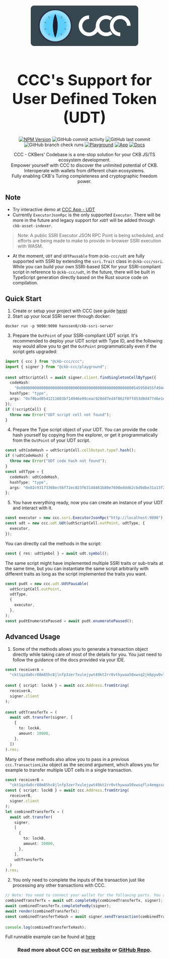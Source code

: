<p align="center">
  <a href="https://app.ckbccc.com/">
    <img alt="Logo" src="https://raw.githubusercontent.com/ckb-devrel/ccc/master/assets/logoAndText.svg" style="height: 8rem; max-width: 90%; padding: 0.5rem 0;" />
  </a>
</p>

<h1 align="center" style="font-size: 48px;">
  CCC's Support for User Defined Token (UDT)
</h1>

<p align="center">
  <a href="https://www.npmjs.com/package/@ckb-ccc/udt"><img
    alt="NPM Version" src="https://img.shields.io/npm/v/%40ckb-ccc%2Fudt"
  /></a>
  <img alt="GitHub commit activity" src="https://img.shields.io/github/commit-activity/m/ckb-devrel/ccc" />
  <img alt="GitHub last commit" src="https://img.shields.io/github/last-commit/ckb-devrel/ccc/master" />
  <img alt="GitHub branch check runs" src="https://img.shields.io/github/check-runs/ckb-devrel/ccc/master" />
  <a href="https://live.ckbccc.com/"><img
    alt="Playground" src="https://img.shields.io/website?url=https%3A%2F%2Flive.ckbccc.com%2F&label=Playground"
  /></a>
  <a href="https://app.ckbccc.com/"><img
    alt="App" src="https://img.shields.io/website?url=https%3A%2F%2Fapp.ckbccc.com%2F&label=App"
  /></a>
  <a href="https://docs.ckbccc.com/"><img
    alt="Docs" src="https://img.shields.io/website?url=https%3A%2F%2Fdocs.ckbccc.com%2F&label=Docs"
  /></a>
</p>

<p align="center">
  CCC - CKBers' Codebase is a one-stop solution for your CKB JS/TS ecosystem development.
  <br />
  Empower yourself with CCC to discover the unlimited potential of CKB.
  <br />
  Interoperate with wallets from different chain ecosystems.
  <br />
  Fully enabling CKB's Turing completeness and cryptographic freedom power.
</p>

## Note

- Try interactive demo at [CCC App - UDT](https://ccc-git-udtssridemo-aaaaaaaalive24.vercel.app?_vercel_share=zQkvWcsB2U9HRbpRFtF9w3xQT9msZDWb) 
- Currently `ExecutorJsonRpc` is the only supported `Executor`. There will be more in the future and legacy support for `xUDT` will be added through `ckb-asset-indexer`.
> Note: A public SSRI Executor JSON RPC Point is being scheduled, and efforts are being made to make to provide in-browser SSRI execution with WASM.

- At the moment, `UDT` and `UDTPausable` from `@ckb-ccc/udt` are fully supported with SSRI by extending the `ssri.Trait` class in `@ckb-ccc/ssri`. While you can build your own SSRI-based SDK for your SSRI-compliant script in reference to `@ckb-ccc/udt`, in the future, there will be built in TypeScript generation directly based on the Rust source code on compilation.

## Quick Start

1. Create or setup your project with CCC (see guide [here](https://docs.ckbccc.com/index.html#md:quick-start-with-create-ccc-app-recommended))
2. Start up your local SSRI server through docker:

```shell
docker run -p 9090:9090 hanssen0/ckb-ssri-server
```

3. Prepare the `OutPoint` of your SSRI-compliant UDT script. It's recommended to deploy your UDT script with Type ID, and the following way would allow you to get the `OutPoint` programmatically even if the script gets upgraded:

```ts
import { ccc } from "@ckb-ccc/ccc";
import { signer } from "@ckb-ccc/playground";

const udtScriptCell = await signer.client.findSingletonCellByType({
  codeHash:
    "0x00000000000000000000000000000000000000000000000000545950455f4944",
  hashType: "type",
  args: "0xf0bad0541211603bf14946e09ceac920dd7ed4f862f0ffd53d0d477d6e1d0f0b",
});
if (!scriptCell) {
  throw new Error("UDT script cell not found");
}
```

4. Prepare the Type script object of your UDT. You can provide the code hash yourself by copying from the explorer, or get it programmatically from the `OutPoint` of your UDT script.

```ts
const udtCodeHash = udtScriptCell.cellOutput.type?.hash();
if (!udtCodeHash) {
  throw new Error("UDT code hash not found");
}
const udtType = {
  codeHash: udtCodeHash,
  hashType: "type",
  args: "0x02c93173368ec56f72ec023f63148461b80e7698eddd62cbd9dbe31a13f2b330",
};
```

5. You have everything ready, now you can create an instance of your UDT and interact with it.

```ts
const executor = new ccc.ssri.ExecutorJsonRpc("http://localhost:9090");
const udt = new ccc.udt.Udt(udtScriptCell.outPoint, udtType, {
  executor,
});
```

You can directly call the methods in the script:

```ts
const { res: udtSymbol } = await udt.symbol();
```

The same script might have implemented multiple SSRI traits or sub-traits at the same time, but you can instantiate the same script arbitrarily with different traits as long as the script implemented the traits you want.

```ts
const pudt = new ccc.udt.UdtPausable(
  udtScriptCell.outPoint,
  udtType,
  {
    executor,
  },
);
const pudtEnumeratePaused = await pudt.enumeratePaused();
```

## Advanced Usage

1. Some of the methods allows you to generate a transaction object directly while taking care of most of the details for you. You just need to follow the guidance of the docs provided via your IDE.

```ts
const receiverA =
  "ckt1qzda0cr08m85hc8jlnfp3zer7xulejywt49kt2rr0vthywaa50xwsq2jk6pyw9vlnfakx7vp4t5lxg0lzvvsp3c5adflu";

const { script: lockA } = await ccc.Address.fromString(
  receiverA,
  signer.client
);

const udtTransferTx = (
  await udt.transfer(signer, [
    {
      to: lockA,
      amount: 10000,
    },
  ])
).res;
```

Many of these methods also allow you to pass in a previous `ccc.TransactionLike` object as the second argument, which allows you for example to transfer multiple UDT cells in a single transaction.

```ts
const receiverB =
  "ckt1qzda0cr08m85hc8jlnfp3zer7xulejywt49kt2rr0vthywaa50xwsqflz4emgssc6nqj4yv3nfv2sca7g9dzhscgmg28x";
const { script: lockB } = await ccc.Address.fromString(
  receiverB,
  signer.client
);
let combinedTransferTx = (
  await udt.transfer(
    signer,
    [
      {
        to: lockB,
        amount: 20000,
      },
    ],
    udtTransferTx
  )
).res;
```

2. You only need to complete the inputs of the transaction just like processing any other transactions with CCC.

```ts
// Note: You need to connect your wallet for the following parts. You also need to have enough balance of the specified UDT in your wallet.
combinedTransferTx = await udt.completeBy(combinedTransferTx, signer);
await combinedTransferTx.completeFeeBy(signer);
await render(combinedTransferTx);
const combinedTransferTxHash = await signer.sendTransaction(combinedTransferTx);

console.log(combinedTransferTxHash);
```

Full runnable example can be found at [here](https://live.ckbccc.com/?src=https://raw.githubusercontent.com/ckb-devrel/ccc/refs/heads/master/packages/examples/src/udt/quickstart.ts)


<h3 align="center">
  Read more about CCC on <a href="https://docs.ckbccc.com">our website</a> or <a href="https://github.com/ckb-devrel/ccc">GitHub Repo</a>.
</h3>
